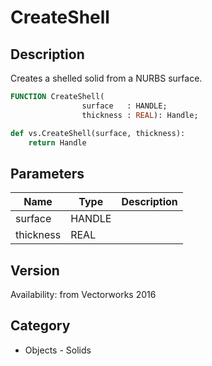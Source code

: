 # CreateShell

## Description
Creates a shelled solid from a NURBS surface.

```pascal
FUNCTION CreateShell(
				surface   : HANDLE;
				thickness : REAL): Handle;
```

```python
def vs.CreateShell(surface, thickness):
    return Handle
```

## Parameters
|Name|Type|Description|
|---|---|---|
|surface|HANDLE|   |
|thickness|REAL|   |

## Version
Availability: from Vectorworks 2016

## Category
* Objects - Solids

